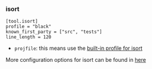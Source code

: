 ### isort

```
[tool.isort]
profile = "black"
known_first_party = ["src", "tests"]
line_length = 120
```

- `projfile`: this means use the [built-in profile for isort](https://pycqa.github.io/isort/docs/configuration/profiles.html)

More configuration options for isort can be found in [here](https://pycqa.github.io/isort/docs/configuration/options.html)

